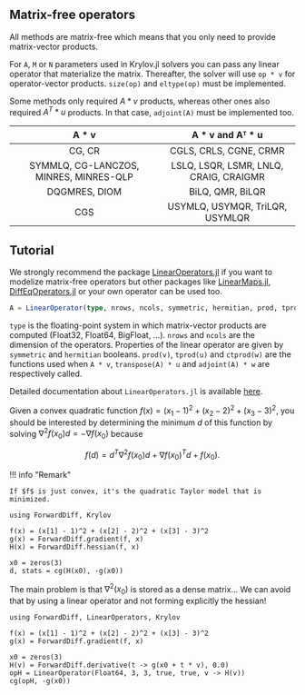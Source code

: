 ## Matrix-free operators

All methods are matrix-free which means that you only need to provide matrix-vector products.

For `A`, `M` or `N` parameters used in Krylov.jl solvers you can pass any linear operator that materialize the matrix. Thereafter, the solver will use `op * v` for operator-vector products. `size(op)` and `eltype(op)` must be implemented.

Some methods only required $A * v$ products, whereas other ones also required $A^T * u$ products. In that case, `adjoint(A)` must be implemented too.

| A * v                                  | A * v and Aᵀ * u                       |
|:--------------------------------------:|:--------------------------------------:|
| CG, CR                                 | CGLS, CRLS, CGNE, CRMR                 |
| SYMMLQ, CG-LANCZOS, MINRES, MINRES-QLP | LSLQ, LSQR, LSMR, LNLQ, CRAIG, CRAIGMR |
| DQGMRES, DIOM                          | BiLQ, QMR, BiLQR                       |
| CGS                                    | USYMLQ, USYMQR, TriLQR, USYMLQR        |

## Tutorial

We strongly recommend the package [LinearOperators.jl](https://github.com/JuliaSmoothOptimizers/LinearOperators.jl) if you want to modelize matrix-free operators but other packages like [LinearMaps.jl](https://github.com/Jutho/LinearMaps.jl), [DiffEqOperators.jl](https://github.com/SciML/DiffEqOperators.jl) or your own operator can be used too.

```julia
A = LinearOperator(type, nrows, ncols, symmetric, hermitian, prod, tprod, ctprod)
```

`type` is the floating-point system in which matrix-vector products are computed (Float32, Float64, BigFloat, ...). `nrows`  and `ncols` are the dimension of the operators. Properties of the linear operator are given by `symmetric` and `hermitian` booleans. `prod(v)`, `tprod(u)` and `ctprod(w)` are the functions used when `A * v`, `transpose(A) * u` and `adjoint(A) * w` are respectively called.

Detailed documentation about `LinearOperators.jl` is available [here](https://juliasmoothoptimizers.github.io/LinearOperators.jl/latest/).

Given a convex quadratic function $f(x) = (x_1 - 1)^2 + (x_2 - 2)^2 + (x_3 - 3)^2$, you should be interested by determining the minimum $d$ of this function by solving $\nabla^2 f(x_0) d = - \nabla f(x_0)$ because
```math
f(d) = d^T \nabla^2 f(x_0) d + \nabla f(x_0)^T d + f(x_0).
```

!!! info "Remark"

    If $f$ is just convex, it's the quadratic Taylor model that is minimized.

```@example dense_hessian
using ForwardDiff, Krylov

f(x) = (x[1] - 1)^2 + (x[2] - 2)^2 + (x[3] - 3)^2
g(x) = ForwardDiff.gradient(f, x)
H(x) = ForwardDiff.hessian(f, x)

x0 = zeros(3)
d, stats = cg(H(x0), -g(x0))
```

The main problem is that $\nabla^2(x_0)$ is stored as a dense matrix... We can avoid that by using a linear operator and not forming explicitly the hessian!

```@example linear_operator
using ForwardDiff, LinearOperators, Krylov

f(x) = (x[1] - 1)^2 + (x[2] - 2)^2 + (x[3] - 3)^2
g(x) = ForwardDiff.gradient(f, x)

x0 = zeros(3)
H(v) = ForwardDiff.derivative(t -> g(x0 + t * v), 0.0)
opH = LinearOperator(Float64, 3, 3, true, true, v -> H(v))
cg(opH, -g(x0))
```
